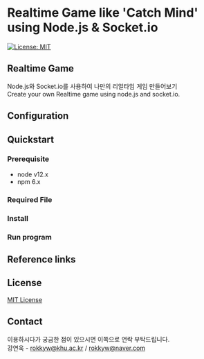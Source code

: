 # Realtime Game like 'Catch Mind' using Node.js & Socket.io

[![License: MIT](https://img.shields.io/badge/License-MIT-yellow.svg)](https://opensource.org/licenses/MIT)

## Realtime Game

Node.js와 Socket.io를 사용하여 나만의 리얼타임 게임 만들어보기  
Create your own Realtime game using node.js and socket.io.

## Configuration

## Quickstart

### Prerequisite

- node v12.x
- npm 6.x

### Required File

### Install

### Run program

## Reference links

## License

[MIT License](http://khuhub.khu.ac.kr/2017110267/myYoutube/blob/master/LICENSE)

## Contact

이용하시다가 궁금한 점이 있으시면 이쪽으로 연락 부탁드립니다.  
강연욱 - rokkyw@khu.ac.kr / rokkyw@naver.com
